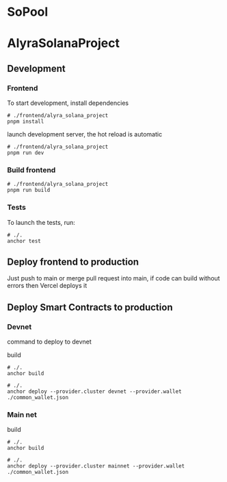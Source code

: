 # SoPool
# AlyraSolanaProject


## Development

### Frontend

To start development, install dependencies

```shell
# ./frontend/alyra_solana_project
pnpm install
```

launch development server, the hot reload is automatic

```shell
# ./frontend/alyra_solana_project
pnpm run dev
```

### Build frontend

```shell
# ./frontend/alyra_solana_project
pnpm run build
```

### Tests

To launch the tests, run:

```shell
# ./.
anchor test
```


## Deploy frontend to production

Just push to main or merge pull request into main, if code can build without errors then Vercel deploys it

## Deploy Smart Contracts to production

### Devnet

command to deploy to devnet

build 
```shell
# ./.
anchor build
```

```shell
# ./.
anchor deploy --provider.cluster devnet --provider.wallet ./common_wallet.json
```

### Main net

build 
```shell
# ./.
anchor build
```

```shell
# ./.
anchor deploy --provider.cluster mainnet --provider.wallet ./common_wallet.json
```